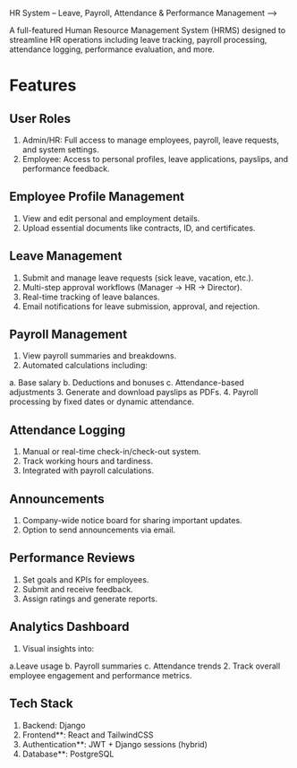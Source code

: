 HR System – Leave, Payroll, Attendance & Performance Management -->

A full-featured Human Resource Management System (HRMS) designed to streamline HR operations including leave tracking, payroll processing, attendance logging, performance evaluation, and more.

# Features

## User Roles

1. Admin/HR: Full access to manage employees, payroll, leave requests, and system settings.
2. Employee: Access to personal profiles, leave applications, payslips, and performance feedback.

## Employee Profile Management

1. View and edit personal and employment details.
2. Upload essential documents like contracts, ID, and certificates.

## Leave Management

1. Submit and manage leave requests (sick leave, vacation, etc.).
2. Multi-step approval workflows (Manager → HR → Director).
3. Real-time tracking of leave balances.
4. Email notifications for leave submission, approval, and rejection.

## Payroll Management

1. View payroll summaries and breakdowns.
2. Automated calculations including:

  a. Base salary
  b. Deductions and bonuses
  c. Attendance-based adjustments
3. Generate and download payslips as PDFs.
4. Payroll processing by fixed dates or dynamic attendance.

## Attendance Logging

1. Manual or real-time check-in/check-out system.
2. Track working hours and tardiness.
3. Integrated with payroll calculations.

## Announcements

1. Company-wide notice board for sharing important updates.
2. Option to send announcements via email.

## Performance Reviews

1. Set goals and KPIs for employees.
2. Submit and receive feedback.
3. Assign ratings and generate reports.

## Analytics Dashboard

1. Visual insights into:

  a.Leave usage
  b. Payroll summaries
  c. Attendance trends
2. Track overall employee engagement and performance metrics.

## Tech Stack

1. Backend: Django 
2. Frontend**: React and TailwindCSS 
3. Authentication**: JWT + Django sessions (hybrid)
4. Database**: PostgreSQL 


